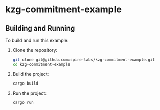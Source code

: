# kzg-commitment-example

## Building and Running

To build and run this example:

1. Clone the repository:
   ```bash
   git clone git@github.com:spire-labs/kzg-commitment-example.git
   cd kzg-commitment-example
   ```
2. Build the project:
   ```bash
   cargo build
   ```
3. Run the project:
   ```bash
   cargo run
   ```
